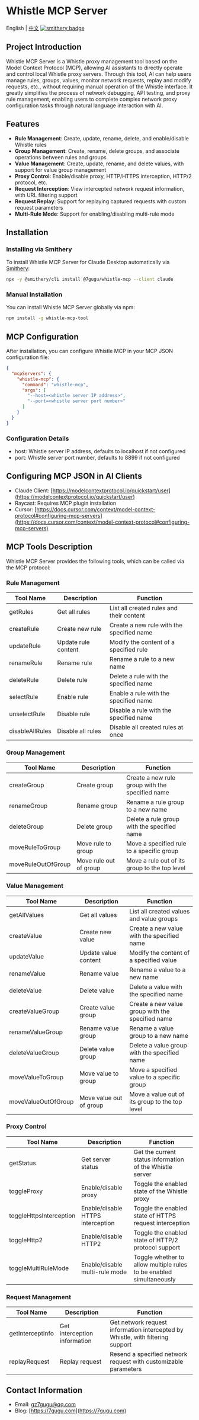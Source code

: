 # Whistle MCP Server

English | [中文](README_CN.md)
[![smithery badge](https://smithery.ai/badge/@7gugu/whistle-mcp)](https://smithery.ai/server/@7gugu/whistle-mcp)

## Project Introduction

Whistle MCP Server is a Whistle proxy management tool based on the Model Context Protocol (MCP), allowing AI assistants to directly operate and control local Whistle proxy servers. Through this tool, AI can help users manage rules, groups, values, monitor network requests, replay and modify requests, etc., without requiring manual operation of the Whistle interface. It greatly simplifies the process of network debugging, API testing, and proxy rule management, enabling users to complete complex network proxy configuration tasks through natural language interaction with AI.

## Features

- **Rule Management**: Create, update, rename, delete, and enable/disable Whistle rules
- **Group Management**: Create, rename, delete groups, and associate operations between rules and groups
- **Value Management**: Create, update, rename, and delete values, with support for value group management
- **Proxy Control**: Enable/disable proxy, HTTP/HTTPS interception, HTTP/2 protocol, etc.
- **Request Interception**: View intercepted network request information, with URL filtering support
- **Request Replay**: Support for replaying captured requests with custom request parameters
- **Multi-Rule Mode**: Support for enabling/disabling multi-rule mode

## Installation

### Installing via Smithery

To install Whistle MCP Server for Claude Desktop automatically via [Smithery](https://smithery.ai/server/@7gugu/whistle-mcp):

```bash
npx -y @smithery/cli install @7gugu/whistle-mcp --client claude
```

### Manual Installation
You can install Whistle MCP Server globally via npm:

```bash
npm install -g whistle-mcp-tool
```

## MCP Configuration

After installation, you can configure Whistle MCP in your MCP JSON configuration file:

```json
{
  "mcpServers": {
    "whistle-mcp": {
      "command": "whistle-mcp",
      "args": [
        "--host=<whistle server IP address>",
        "--port=<whistle server port number>"
      ]
    }
  }
}
```

### Configuration Details

- host: Whistle server IP address, defaults to localhost if not configured
- port: Whistle server port number, defaults to 8899 if not configured

## Configuring MCP JSON in AI Clients

- Claude Client: [https://modelcontextprotocol.io/quickstart/user](https://modelcontextprotocol.io/quickstart/user)
- Raycast: Requires MCP plugin installation
- Cursor: [https://docs.cursor.com/context/model-context-protocol#configuring-mcp-servers](https://docs.cursor.com/context/model-context-protocol#configuring-mcp-servers)

## MCP Tools Description

Whistle MCP Server provides the following tools, which can be called via the MCP protocol:

### Rule Management

| Tool Name | Description | Function |
| ------- | --- | ---- |
| getRules | Get all rules | List all created rules and their content |
| createRule | Create new rule | Create a new rule with the specified name |
| updateRule | Update rule content | Modify the content of a specified rule |
| renameRule | Rename rule | Rename a rule to a new name |
| deleteRule | Delete rule | Delete a rule with the specified name |
| selectRule | Enable rule | Enable a rule with the specified name |
| unselectRule | Disable rule | Disable a rule with the specified name |
| disableAllRules | Disable all rules | Disable all created rules at once |

### Group Management

| Tool Name | Description | Function |
| ------- | --- | ---- |
| createGroup | Create group | Create a new rule group with the specified name |
| renameGroup | Rename group | Rename a rule group to a new name |
| deleteGroup | Delete group | Delete a rule group with the specified name |
| moveRuleToGroup | Move rule to group | Move a specified rule to a specific group |
| moveRuleOutOfGroup | Move rule out of group | Move a rule out of its group to the top level |

### Value Management

| Tool Name | Description | Function |
| ------- | --- | ---- |
| getAllValues | Get all values | List all created values and value groups |
| createValue | Create new value | Create a new value with the specified name |
| updateValue | Update value content | Modify the content of a specified value |
| renameValue | Rename value | Rename a value to a new name |
| deleteValue | Delete value | Delete a value with the specified name |
| createValueGroup | Create value group | Create a new value group with the specified name |
| renameValueGroup | Rename value group | Rename a value group to a new name |
| deleteValueGroup | Delete value group | Delete a value group with the specified name |
| moveValueToGroup | Move value to group | Move a specified value to a specific group |
| moveValueOutOfGroup | Move value out of group | Move a value out of its group to the top level |

### Proxy Control

| Tool Name | Description | Function |
| ------- | --- | ---- |
| getStatus | Get server status | Get the current status information of the Whistle server |
| toggleProxy | Enable/disable proxy | Toggle the enabled state of the Whistle proxy |
| toggleHttpsInterception | Enable/disable HTTPS interception | Toggle the enabled state of HTTPS request interception |
| toggleHttp2 | Enable/disable HTTP2 | Toggle the enabled state of HTTP/2 protocol support |
| toggleMultiRuleMode | Enable/disable multi-rule mode | Toggle whether to allow multiple rules to be enabled simultaneously |

### Request Management

| Tool Name | Description | Function |
| ------- | --- | ---- |
| getInterceptInfo | Get interception information | Get network request information intercepted by Whistle, with filtering support |
| replayRequest | Replay request | Resend a specified network request with customizable parameters |

## Contact Information

- Email: [gz7gugu@qq.com](mailto:gz7gugu@qq.com)
- Blog: [https://7gugu.com](https://7gugu.com)
